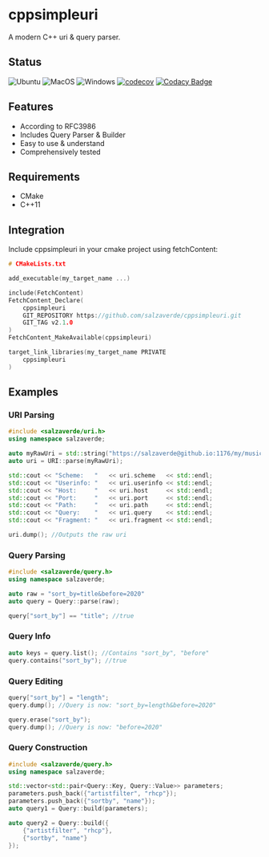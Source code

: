 # cppsimpleuri

A modern C++ uri & query parser. 

## Status

![Ubuntu](https://github.com/salzaverde/cppsimpleuri/workflows/Ubuntu/badge.svg)
![MacOS](https://github.com/salzaverde/cppsimpleuri/workflows/MacOS/badge.svg)
![Windows](https://github.com/salzaverde/cppsimpleuri/workflows/Windows/badge.svg)
[![codecov](https://codecov.io/gh/salzaverde/cppsimpleuri/branch/main/graph/badge.svg?token=K68N4BEVVS)](https://codecov.io/gh/salzaverde/cppsimpleuri)
[![Codacy Badge](https://api.codacy.com/project/badge/Grade/13cc4387adce4ebb9d24a808f63bd430)](https://app.codacy.com/gh/salzaverde/cppsimpleuri?utm_source=github.com&utm_medium=referral&utm_content=salzaverde/cppsimpleuri&utm_campaign=Badge_Grade_Settings)

## Features
-   According to RFC3986
-   Includes Query Parser & Builder
-   Easy to use & understand
-   Comprehensively tested

## Requirements
-   CMake
-   C++11

## Integration
Include cppsimpleuri in your cmake project using fetchContent:
```cpp
# CMakeLists.txt

add_executable(my_target_name ...)

include(FetchContent)
FetchContent_Declare(
    cppsimpleuri
    GIT_REPOSITORY https://github.com/salzaverde/cppsimpleuri.git
    GIT_TAG v2.1.0
)
FetchContent_MakeAvailable(cppsimpleuri)

target_link_libraries(my_target_name PRIVATE
    cppsimpleuri
)
```

## Examples

### URI Parsing
```cpp
#include <salzaverde/uri.h>
using namespace salzaverde;

auto myRawUri = std::string("https://salzaverde@github.io:1176/my/music?sort_by=title&before=2020#artist=rhcp");
auto uri = URI::parse(myRawUri);

std::cout << "Scheme:   "   << uri.scheme   << std::endl;
std::cout << "Userinfo: "   << uri.userinfo << std::endl;
std::cout << "Host:     "   << uri.host     << std::endl;
std::cout << "Port:     "   << uri.port     << std::endl;
std::cout << "Path:     "   << uri.path     << std::endl;
std::cout << "Query:    "   << uri.query    << std::endl;
std::cout << "Fragment: "   << uri.fragment << std::endl;

uri.dump(); //Outputs the raw uri
```

### Query Parsing
```cpp
#include <salzaverde/query.h>
using namespace salzaverde;

auto raw = "sort_by=title&before=2020"
auto query = Query::parse(raw);

query["sort_by"] == "title"; //true
```
### Query Info
```cpp
auto keys = query.list(); //Contains "sort_by", "before"
query.contains("sort_by"); //true

```
### Query Editing
```cpp
query["sort_by"] = "length";
query.dump(); //Query is now: "sort_by=length&before=2020"

query.erase("sort_by");
query.dump(); //Query is now: "before=2020"
```

### Query Construction
```cpp
#include <salzaverde/query.h>
using namespace salzaverde;

std::vector<std::pair<Query::Key, Query::Value>> parameters;
parameters.push_back({"artistfilter", "rhcp"});
parameters.push_back({"sortby", "name"});
auto query1 = Query::build(parameters);

auto query2 = Query::build({
    {"artistfilter", "rhcp"},
    {"sortby", "name"}
});
```
